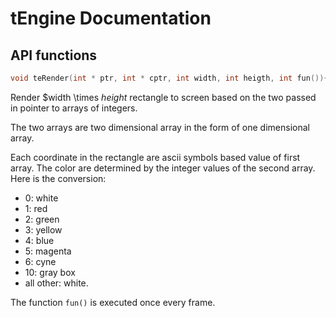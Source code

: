# tEngine Documentation

## API functions

```c
void teRender(int * ptr, int * cptr, int width, int heigth, int fun()){
```

Render $width \times $height$ rectangle to screen based on the two passed in pointer to arrays of integers.

The two arrays are two dimensional array in the form of one dimensional array.

Each coordinate in the rectangle are ascii symbols based value of first array. The color are determined by the integer values of the second array. Here is the conversion:
- 0: white
- 1: red 
- 2: green 
- 3: yellow 
- 4: blue 
- 5: magenta 
- 6: cyne
- 10: gray box
- all other: white.

The function `fun()` is executed once every frame.
